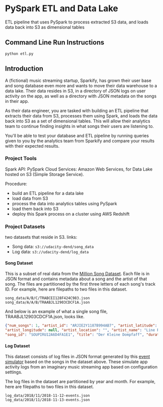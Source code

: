 # PySpark ETL and Data Lake
ETL pipeline that uses PySpark to process extracted S3 data, and loads data back into S3 as dimensional tables

## Command Line Run Instructions

`python etl.py`

## Introduction
A (fictional) music streaming startup, Sparkify, has grown their user base and song database even more
 and wants to move their data warehouse to a data lake. Their data resides in S3, in a directory of JSON logs
 on user activity on the app, as well as a directory with JSON metadata on the songs in their app.

As their data engineer, you are tasked with building an ETL pipeline that extracts their data from S3,
 processes them using Spark, and loads the data back into S3 as a set of dimensional tables.
  This will allow their analytics team to continue finding insights in what songs their users are listening to.

You'll be able to test your database and ETL pipeline by running queries given to you
 by the analytics team from Sparkify and compare your results with their expected results.

### Project Tools
Spark API: PySpark 
Cloud Services: Amazon Web Services, for Data Lake hosted on S3 (Simple Storage Service).

Procedure:
* build an ETL pipeline for a data lake 
* load data from S3
* process the data into analytics tables using PySpark
* load them back into S3
* deploy this Spark process on a cluster using AWS Redshift

### Project Datasets
two datasets that reside in S3. links:

* Song data:  `s3://udacity-dend/song_data`
* Log data:  `s3://udacity-dend/log_data`

#### Song Dataset
This is a subset of real data from the [Million Song Dataset](https://labrosa.ee.columbia.edu/millionsong/). 
Each file is in JSON format and contains metadata about a song and the artist of that song. The files are partitioned 
by the first three letters of each song's track ID. For example, here are filepaths to two files in this dataset.

```
song_data/A/B/C/TRABCEI128F424C983.json
song_data/A/A/B/TRAABJL12903CDCF1A.json
```

And below is an example of what a single song file, TRAABJL12903CDCF1A.json, looks like.
```JSON
{"num_songs": 1, "artist_id": "ARJIE2Y1187B994AB7", "artist_latitude": null, 
"artist_longitude": null, "artist_location": "", "artist_name": "Line Renaud",
"song_id": "SOUPIRU12A6D4FA1E1", "title": "Der Kleine Dompfaff", "duration": 152.92036, "year": 0}
```

#### Log Dataset
This dataset consists of log files in JSON format generated by this
 [event simulator](https://github.com/Interana/eventsim) based on the songs in the dataset above.
  These simulate app activity logs from an imaginary music streaming app based on configuration settings.

The log files in the dataset are partitioned by year and month.
 For example, here are filepaths to two files in this dataset.

```
log_data/2018/11/2018-11-12-events.json
log_data/2018/11/2018-11-13-events.json
```
